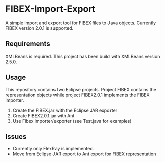 # FIBEX-Import-Export
A simple import and export tool for FIBEX files to Java objects. Currently FIBEX version 2.0.1 is supported.

## Requirements
XMLBeans is required.
This project has been build with XMLBeans version 2.5.0.

## Usage
This repository contains two Eclipse projects. Project FIBEX contains the representation objects while project FIBEX2.0.1 implements the FIBEX importer.

1. Create the FIBEX.jar with the Eclipse JAR exporter
2. Create FIBEX2.0.1.jar with Ant
3. Use Fibex importer/exporter (see Test.java for examples)

## Issues
- Currently only FlexRay is implemented.
- Move from Eclipse JAR export to Ant export for FIBEX representation